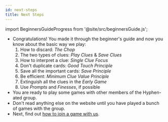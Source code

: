```yaml
---
id: next-steps
title: Next Steps
---
```


import BeginnersGuideProgress from '@site/src/beginnersGuide.js';

<BeginnersGuideProgress id="next-steps" />

- Congratulations! You made it through the beginner's guide and now you know about the basic way we play:
  1. How to discard: *The Chop*
  1. The two types of clues: *Play Clues* & *Save Clues*
  1. How to interpret a clue: *Single Clue Focus*
  1. Don't duplicate cards: *Good Touch Principle*
  1. Save all the important cards: *Save Principle*
  1. Be efficient: *Minimum Clue Value Principle*
  1. Extinguish all the clues in the *Early Game*
  1. Use *Prompts* and *Finesses*, if possible
- You are ready to play some games with other members of the Hyphen-ated group.
- Don't read anything else on the website until you have played a bunch of games with the group.
- Next, find out [how to join a game with us](../how-to-join.md).

